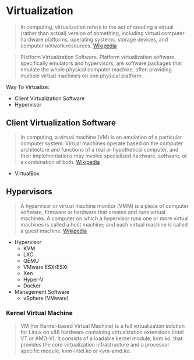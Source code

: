 # Virtualization

> In computing, virtualization refers to the act of creating a virtual (rather than actual) version of something, including virtual computer hardware platforms, operating systems, storage devices, and computer network resources. [Wikipedia](https://en.wikipedia.org/wiki/Virtualization)

> Platform Virtualization Software. Platform virtualization software, specifically emulators and hypervisors, are software packages that emulate the whole physical computer machine, often providing multiple virtual machines on one physical platform.

Way To Virtualize:

- Client Virtualization Software
- Hypervisor

## Client Virtualization Software

> In computing, a virtual machine (VM) is an emulation of a particular computer system. Virtual machines operate based on the computer architecture and functions of a real or hypothetical computer, and their implementations may involve specialized hardware, software, or a combination of both. [Wikipedia](https://en.wikipedia.org/wiki/Virtual_machine)

- VirtualBox

## Hypervisors

> A hypervisor or virtual machine monitor (VMM) is a piece of computer software, firmware or hardware that creates and runs virtual machines. A computer on which a hypervisor runs one or more virtual machines is called a host machine; and each virtual machine is called a guest machine. [Wikipedia](https://en.wikipedia.org/wiki/Hypervisor)

- Hypervisor
  - KVM
  - LXC
  - QEMU
  - VMware ESX/ESXi
  - Xen
  - Hyper-V
  - Docker
- Management Software
  - vSphere (VMware) 

### Kernel Virtual Machine

> VM (for Kernel-based Virtual Machine) is a full virtualization solution for Linux on x86 hardware containing virtualization extensions (Intel VT or AMD-V). It consists of a loadable kernel module, kvm.ko, that provides the core virtualization infrastructure and a processor specific module, kvm-intel.ko or kvm-amd.ko. [](http://www.linux-kvm.org/page/Main_Page)